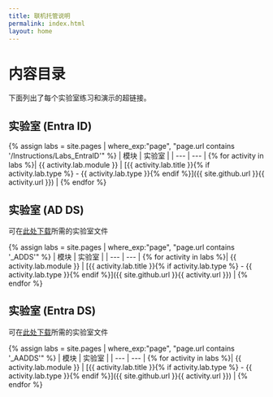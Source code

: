 ```yaml
---
title: 联机托管说明
permalink: index.html
layout: home
---
```


# 内容目录

下面列出了每个实验室练习和演示的超链接。

## 实验室 \(Entra ID\)

{% assign labs = site.pages | where_exp:"page", "page.url contains '/Instructions/Labs_EntraID'" %}
| 模块 | 实验室 |
| --- | --- | 
{% for activity in labs  %}| {{ activity.lab.module }} | [{{ activity.lab.title }}{% if activity.lab.type %} - {{ activity.lab.type }}{% endif %}]({{ site.github.url }}{{ activity.url }}) |
{% endfor %}

## 实验室 \(AD DS\)

可在[此处下载](https://github.com/MicrosoftLearning/AZ-140-Configuring-and-Operating-Microsoft-Azure-Virtual-Desktop/archive/master.zip)所需的实验室文件

{% assign labs = site.pages | where_exp:"page", "page.url contains '_ADDS'" %}
| 模块 | 实验室 |
| --- | --- | 
{% for activity in labs  %}| {{ activity.lab.module }} | [{{ activity.lab.title }}{% if activity.lab.type %} - {{ activity.lab.type }}{% endif %}]({{ site.github.url }}{{ activity.url }}) |
{% endfor %}

## 实验室 \(Entra DS\)

可在[此处下载](https://github.com/MicrosoftLearning/AZ-140-Configuring-and-Operating-Microsoft-Azure-Virtual-Desktop/archive/master.zip)所需的实验室文件

{% assign labs = site.pages | where_exp:"page", "page.url contains '_AADDS'" %}
| 模块 | 实验室 |
| --- | --- | 
{% for activity in labs  %}| {{ activity.lab.module }} | [{{ activity.lab.title }}{% if activity.lab.type %} - {{ activity.lab.type }}{% endif %}]({{ site.github.url }}{{ activity.url }}) |
{% endfor %}

<!--
## Demos

{% assign demos = site.pages | where_exp:"page", "page.url contains '/Instructions/Demos'" %}
| Module | Demo |
| --- | --- | 
{% for activity in demos  %}| {{ activity.demo.module }} | [{{ activity.demo.title }}]({{ site.github.url }}{{ activity.url }}) |
{% endfor %}
-->
